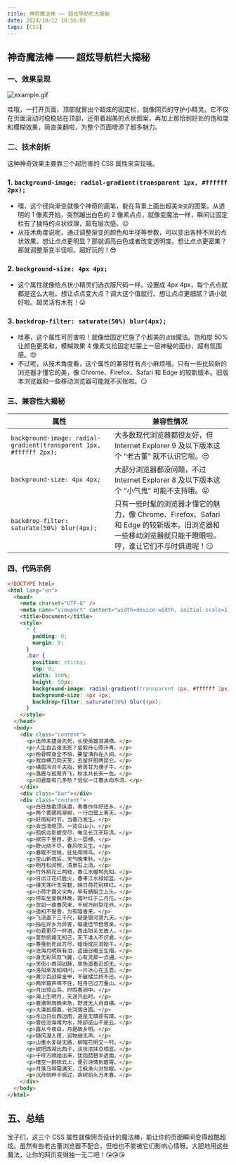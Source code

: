 ```yaml
---
title: 神奇魔法棒 —— 超炫导航栏大揭秘
date: 2024/10/12 18:56:03
tags: [CSS]
---
```


## 神奇魔法棒 —— 超炫导航栏大揭秘

### 一、效果呈现

![example.gif](./神奇魔法棒超炫导航栏大揭秘/example.gif)

哇哦，一打开页面，顶部就冒出个超炫的固定栏，就像网页的守护小精灵。它不仅在页面滚动时稳稳站在顶部，还带着超美的点状图案，再加上那恰到好处的饱和度和模糊效果，简直美翻啦，为整个页面增添了超多魅力。

### 二、技术剖析

这种神奇效果主要靠三个超厉害的 CSS 属性来实现哦。

### 1. `background-image: radial-gradient(transparent 1px, #ffffff 2px);`

- 嘿，这个径向渐变就像个神奇的画笔，能在背景上画出超美`渐变`的图案。从透明的 1 像素开始，突然蹦出白色的 2 像素点点，就像变魔法一样，瞬间让固定栏有了独特的点状纹理，超有层次感。😉
- 从技术角度说呢，通过调整渐变的颜色和半径等参数，可以变出各种不同的点状效果。想让点点更明显？那就调亮白色或者改变透明度。想让点点更密集？那就调整渐变半径呗。超好玩的！😎

### 2. `background-size: 4px 4px;`

- 这个属性就像给点状小精灵们选衣服尺码一样。设置成 4px 4px，每个点点就都是这么大啦。想让点点变大点？调大这个值就行。想让点点更细腻？调小就好啦。超灵活有木有！😜

### 3. `backdrop-filter: saturate(50%) blur(4px);`

- 哇塞，这个属性可厉害啦！就像给固定栏施了个超美的`滤镜`魔法。饱和度 50% 让颜色更柔和，模糊效果 4 像素又给固定栏蒙上一层神秘的面纱，超有氛围感。😍
- 不过呢，从技术角度看，这个属性的兼容性有点小麻烦哦。只有一些比较新的浏览器才懂它的美，像 Chrome、Firefox、Safari 和 Edge 的较新版本。旧版本浏览器和一些移动浏览器可能就不买账啦。😏

### 三、兼容性大揭秘

| 属性                                                               | 兼容性情况                                                                                                                                            |
| ------------------------------------------------------------------ | ----------------------------------------------------------------------------------------------------------------------------------------------------- |
| `background-image: radial-gradient(transparent 1px, #ffffff 2px);` | 大多数现代浏览器都很友好，但 Internet Explorer 9 及以下版本这个 “老古董” 就不认识它啦。😒                                                             |
| `background-size: 4px 4px;`                                        | 大部分浏览器都没问题，不过 Internet Explorer 8 及以下版本这个 “小气鬼” 可能不支持哦。😜                                                               |
| `backdrop-filter: saturate(50%) blur(4px);`                        | 只有一些时髦的浏览器才懂它的魅力，像 Chrome、Firefox、Safari 和 Edge 的较新版本。旧浏览器和一些移动浏览器就只能干瞪眼啦。哼，谁让它们不与时俱进呢！😏 |

### 四、代码示例

```html
<!DOCTYPE html>
<html lang="en">
  <head>
    <meta charset="UTF-8" />
    <meta name="viewport" content="width=device-width, initial-scale=1.0" />
    <title>Document</title>
    <style>
      * {
        padding: 0;
        margin: 0;
      }
      .bar {
        position: sticky;
        top: 0;
        width: 100%;
        height: 50px;
        background-image: radial-gradient(transparent 1px, #ffffff 2px);
        background-size: 4px 4px;
        backdrop-filter: saturate(50%) blur(4px);
      }
    </style>
  </head>
  <body>
    <div class="content">
      <p>出师未捷身先死，长使英雄泪满襟。</p>
      <p>人生自古谁无死？留取丹心照汗青。</p>
      <p>粉骨碎身全不怕，要留清白在人间。</p>
      <p>我自横刀向天笑，去留肝胆两昆仑。</p>
      <p>横眉冷对千夫指，俯首甘为孺子牛。</p>
      <p>落霞与孤鹜齐飞，秋水共长天一色。</p>
      <p>问君能有几多愁？恰似一江春水向东流。</p>
    </div>
    <div class="bar"></div>
    <div class="content">
      <p>白日放歌须纵酒，青春作伴好还乡。</p>
      <p>两个黄鹂鸣翠柳，一行白鹭上青天。</p>
      <p>好雨知时节，当春乃发生。</p>
      <p>会当凌绝顶，一览众山小。</p>
      <p>孤帆远影碧空尽，唯见长江天际流。</p>
      <p>欲穷千里目，更上一层楼。</p>
      <p>野火烧不尽，春风吹又生。</p>
      <p>春眠不觉晓，处处闻啼鸟。</p>
      <p>空山新雨后，天气晚来秋。</p>
      <p>明月松间照，清泉石上流。</p>
      <p>竹外桃花三两枝，春江水暖鸭先知。</p>
      <p>日出江花红胜火，春来江水绿如蓝。</p>
      <p>接天莲叶无穷碧，映日荷花别样红。</p>
      <p>小荷才露尖尖角，早有蜻蜓立上头。</p>
      <p>停车坐爱枫林晚，霜叶红于二月花。</p>
      <p>忽如一夜春风来，千树万树梨花开。</p>
      <p>遥知不是雪，为有暗香来。</p>
      <p>飞流直下三千尺，疑是银河落九天。</p>
      <p>独在异乡为异客，每逢佳节倍思亲。</p>
      <p>劝君更尽一杯酒，西出阳关无故人。</p>
      <p>莫愁前路无知己，天下谁人不识君。</p>
      <p>春蚕到死丝方尽，蜡炬成灰泪始干。</p>
      <p>沧海月明珠有泪，蓝田日暖玉生烟。</p>
      <p>身无彩凤双飞翼，心有灵犀一点通。</p>
      <p>天街小雨润如酥，草色遥看近却无。</p>
      <p>洛阳亲友如相问，一片冰心在玉壶。</p>
      <p>黄沙百战穿金甲，不破楼兰终不还。</p>
      <p>两岸猿声啼不住，轻舟已过万重山。</p>
      <p>月出惊山鸟，时鸣春涧中。</p>
      <p>海上生明月，天涯共此时。</p>
      <p>春潮带雨晚来急，野渡无人舟自横。</p>
      <p>大漠孤烟直，长河落日圆。</p>
      <p>东边日出西边雨，道是无晴却有晴。</p>
      <p>曾经沧海难为水，除却巫山不是云。</p>
      <p>露从今夜白，月是故乡明。</p>
      <p>随风潜入夜，润物细无声。</p>
      <p>山重水复疑无路，柳暗花明又一村。</p>
      <p>欲把西湖比西子，淡妆浓抹总相宜。</p>
      <p>千呼万唤始出来，犹抱琵琶半遮面。</p>
      <p>晴空一鹤排云上，便引诗情到碧霄。</p>
      <p>月落乌啼霜满天，江枫渔火对愁眠。</p>
      <p>沉舟侧畔千帆过，病树前头万木春。</p>
    </div>
  </body>
</html>
```

## 五、总结

宝子们，这三个 CSS 属性就像网页设计的魔法棒，能让你的页面瞬间变得超酷超炫。虽然有些老古董浏览器不配合，但咱也不能被它们影响心情呀。大胆地用这些魔法，让你的网页变得独一无二吧！😘😘😘
